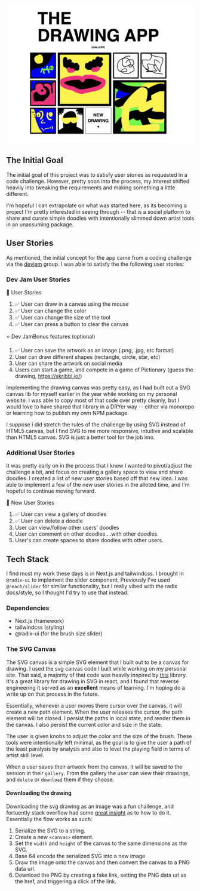![Drawing App Gallery](gallery.png)

## The Initial Goal

The initial goal of this project was to satisfy user stories as requested in a code challenge. However, pretty soon into the process, my interest shifted heavily into tweaking the requirements and making something a little different.

I'm hopeful I can extrapolate on what was started here, as its becoming a project I'm pretty interested in seeing through -- that is a social platform to share and curate simple doodles with intentionally slimmed down artist tools in an unassuming package.

## User Stories

As mentioned, the initial concept for the app came from a coding challenge via the [devjam](https://devjam.vercel.app/project/Drawing-App-8) group. I was able to satisfy the the following user stories:

### Dev Jam User Stories

📔 User Stories

1. ✅ User can draw in a canvas using the mouse
2. ✅ User can change the color
3. ✅ User can change the size of the tool
4. ✅ User can press a button to clear the canvas

⭐ Dev JamBonus features (optional)

1. ✅ User can save the artwork as an image (.png, .jpg, etc format)
2. User can draw different shapes (rectangle, circle, star, etc)
3. User can share the artwork on social media
4. Users can start a game, and compete in a game of Pictionary (guess the drawing, https://skribbl.io/)

Implementing the drawing canvas was pretty easy, as I had built out a SVG canvas lib for myself earlier in the year while working on my personal website. I was able to copy most of that code over pretty cleanly, but I would love to have shared that library in a DRYer way -- either via monorepo or learning how to publish my own NPM package.

I suppose i did stretch the rules of the challenge by using SVG instead of HTML5 canvas, but I find SVG to me more responsive, intuitive and scalable than HTML5 canvas. SVG is just a better tool for the job imo.

### Additional User Stories

It was pretty early on in the process that I knew I wanted to pivot/adjust the challenge a bit, and focus on creating a gallery space to view and share doodles. I created a list of new user stories based off that new idea. I was able to implement a few of the new user stories in the alloted time, and I'm hopeful to continue moving forward.

🧠 New User Stories

1. ✅ User can view a gallery of doodles
2. ✅ User can delete a doodle
3. User can view/follow other users' doodles
4. User can comment on other doodles....with other doodles.
5. User's can create spaces to share doodles with other users.

## Tech Stack

I find most my work these days is in Next.js and tailwindcss. I brought in `@radix-ui` to implement the slider component. Previously I've used `@reach/slider` for similar functionality, but I really vibed with the radix docs/style, so I thought I'd try to use that instead.

### Dependencies

- Next.js (framework)
- tailwindcss (styling)
- @radix-ui (for the brush size slider)

### The SVG Canvas

The SVG canvas is a simple SVG element that I built out to be a canvas for drawing. I used the svg canvas code I built while working on my personal site. That said, a majority of that code was heavily inspired by [this](https://github.com/vinothpandian/react-sketch-canvas) library. It's a great library for drawing in SVG in react, and I found that reverse engineering it served as an **excellent** means of learning. I'm hoping do a write up on that process in the future.

Essentially, whenever a user moves there cursor over the canvas, it will create a new path element. When the user releases the cursor, the path element will be closed. I persist the paths in local state, and render them in the canvas. I also persist the current color and size in the state.

The user is given knobs to adjust the color and the size of the brush. These tools were intentionally left minimal, as the goal is to give the user a path of the least paralysis by analysis and also to level the playing field in terms of artist skill level.

When a user saves their artwork from the canvas, it will be saved to the session in their `gallery`. From the gallery the user can view their drawings, and `delete` or `download` them if they choose.

#### Downloading the drawing

Downloading the svg drawing as an image was a fun challenge, and fortuently stack overflow had some [great insight](https://stackoverflow.com/questions/37820449/image-cropped-while-converting-svg-to-png) as to how to do it. Essentially the flow works as such:

1. Serialize the SVG to a string.
2. Create a new `<canvas>` element.
3. Set the `width` and `height` of the canvas to the same dimensions as the SVG.
4. Base 64 encode the serialized SVG into a new image
5. Draw the image onto the canvas and then convert the canvas to a PNG data url.
6. Download the PNG by creating a fake link, setting the PNG data url as the href, and triggering a click of the link.
